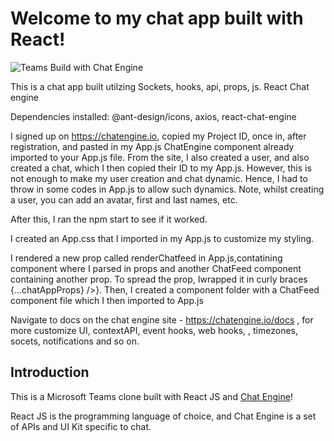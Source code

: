 # Welcome to my chat app built with React!
![Teams Build with Chat Engine](https://i.ibb.co/vDhx8Md/Whats-App-Image-2021-01-26-at-02-01-43.jpg)

This is a chat app built utilzing Sockets, hooks, api, props, js.   React Chat engine

Dependencies installed: @ant-design/icons, axios, react-chat-engine

I signed up on https://chatengine.io, copied my Project ID, once in, after  registration, and pasted in my App.js ChatEngine component already imported to your App.js file. From the site, I also created a user, and also created a chat, which I then copied their ID to my App.js. However, this is not enough to make my user creation and chat dynamic. Hence, I had to throw in some codes in App.js to allow such dynamics. Note, whilst creating a user, you can add an avatar, first and last names, etc.

After this, I ran the npm start to see if it worked.

I created an App.css that I imported in my App.js to customize my styling.

I rendered a new prop called renderChatfeed in App.js,contatining component where I parsed in props and another ChatFeed component containing another prop. To spread the prop, Iwrapped it in curly braces {...chatAppProps} />}. Then, I created a component folder with a ChatFeed component file which I then imported to App.js

Navigate to docs on the chat engine site - https://chatengine.io/docs , for more customize UI, contextAPI, event hooks, web hooks, , timezones, socets, notifications and so on.


## Introduction

This is a Microsoft Teams clone built with React JS and [Chat Engine](https://chatengine.io)!

React JS is the programming language of choice, and Chat Engine is a set of APIs and UI Kit specific to chat.
